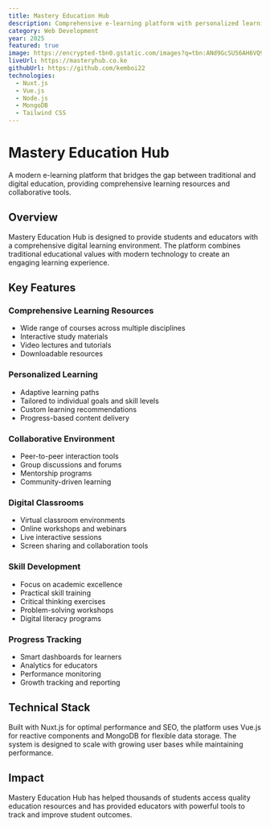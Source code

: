 ```yaml
---
title: Mastery Education Hub
description: Comprehensive e-learning platform with personalized learning paths, digital classrooms, and collaborative tools for modern education.
category: Web Development
year: 2025
featured: true
image: https://encrypted-tbn0.gstatic.com/images?q=tbn:ANd9GcSU56AH6VQ9jwobc40EVUdlEpQbveR85VMN5Q&s
liveUrl: https://masteryhub.co.ke
githubUrl: https://github.com/kemboi22
technologies:
  - Nuxt.js
  - Vue.js
  - Node.js
  - MongoDB
  - Tailwind CSS
---
```


# Mastery Education Hub

A modern e-learning platform that bridges the gap between traditional and digital education, providing comprehensive learning resources and collaborative tools.

## Overview

Mastery Education Hub is designed to provide students and educators with a comprehensive digital learning environment. The platform combines traditional educational values with modern technology to create an engaging learning experience.

## Key Features

### Comprehensive Learning Resources

- Wide range of courses across multiple disciplines
- Interactive study materials
- Video lectures and tutorials
- Downloadable resources

### Personalized Learning

- Adaptive learning paths
- Tailored to individual goals and skill levels
- Custom learning recommendations
- Progress-based content delivery

### Collaborative Environment

- Peer-to-peer interaction tools
- Group discussions and forums
- Mentorship programs
- Community-driven learning

### Digital Classrooms

- Virtual classroom environments
- Online workshops and webinars
- Live interactive sessions
- Screen sharing and collaboration tools

### Skill Development

- Focus on academic excellence
- Practical skill training
- Critical thinking exercises
- Problem-solving workshops
- Digital literacy programs

### Progress Tracking

- Smart dashboards for learners
- Analytics for educators
- Performance monitoring
- Growth tracking and reporting

## Technical Stack

Built with Nuxt.js for optimal performance and SEO, the platform uses Vue.js for reactive components and MongoDB for flexible data storage. The system is designed to scale with growing user bases while maintaining performance.

## Impact

Mastery Education Hub has helped thousands of students access quality education resources and has provided educators with powerful tools to track and improve student outcomes.
